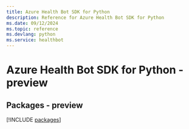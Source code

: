 ```yaml
---
title: Azure Health Bot SDK for Python
description: Reference for Azure Health Bot SDK for Python
ms.date: 09/12/2024
ms.topic: reference
ms.devlang: python
ms.service: healthbot
---
```

# Azure Health Bot SDK for Python - preview
## Packages - preview
[!INCLUDE [packages](health-bot-index.md)]